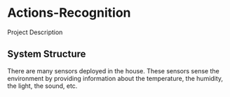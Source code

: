 # Actions-Recognition 
Project Description
## System Structure
There are many sensors deployed in the house. These sensors sense the environment by providing information about the temperature, the humidity, the light, the sound, etc.

